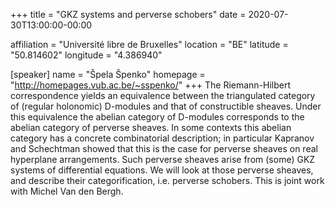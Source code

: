 +++
title = "GKZ systems and perverse schobers"
date = 2020-07-30T13:00:00-00:00

affiliation = "Université libre de Bruxelles"
location = "BE"
latitude = "50.814602"
longitude = "4.386940"

[speaker]
  name = "Špela Špenko"
  homepage = "http://homepages.vub.ac.be/~sspenko/"
+++
The Riemann-Hilbert correspondence yields an equivalence between the triangulated category of (regular holonomic) D-modules and that of constructible sheaves. Under this equivalence the abelian category of D-modules corresponds to the abelian category of perverse sheaves. In some contexts this abelian category has a concrete combinatorial description; in particular Kapranov and Schechtman showed that this is the case for perverse sheaves on real hyperplane arrangements.  Such perverse sheaves arise from (some) GKZ systems of differential equations. We will look at those perverse sheaves, and describe their categorification, i.e. perverse schobers. This is joint work with Michel Van den Bergh.
